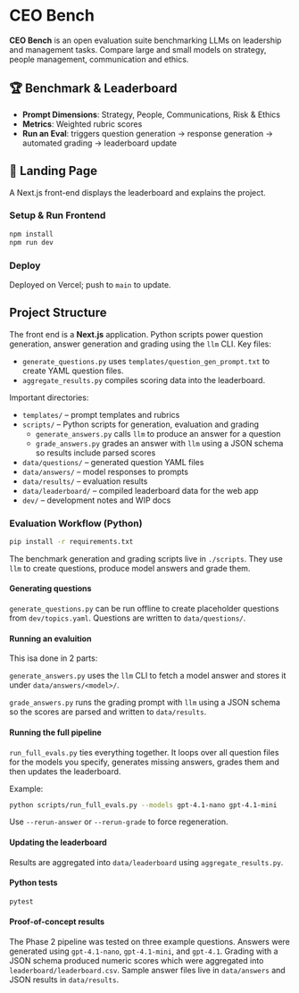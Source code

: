 # CEO Bench

**CEO Bench** is an open evaluation suite benchmarking LLMs on leadership and management tasks. Compare large and small models on strategy, people management, communication and ethics.

## 🏆 Benchmark & Leaderboard

- **Prompt Dimensions**: Strategy, People, Communications, Risk & Ethics
- **Metrics**: Weighted rubric scores
- **Run an Eval**: triggers question generation → response generation → automated grading → leaderboard update

## 🚀 Landing Page

A Next.js front-end displays the leaderboard and explains the project.

### Setup & Run Frontend

```bash
npm install
npm run dev
```

### Deploy

Deployed on Vercel; push to `main` to update.

## Project Structure

The front end is a **Next.js** application. Python scripts power question
generation, answer generation and grading using the `llm` CLI.  Key files:

- `generate_questions.py` uses `templates/question_gen_prompt.txt` to create
  YAML question files.
- `aggregate_results.py` compiles scoring data into the leaderboard.

Important directories:

- `templates/` – prompt templates and rubrics
- `scripts/` – Python scripts for generation, evaluation and grading
  - `generate_answers.py` calls `llm` to produce an answer for a question
  - `grade_answers.py` grades an answer with `llm` using a JSON schema so
    results include parsed scores
- `data/questions/` – generated question YAML files
- `data/answers/` – model responses to prompts
- `data/results/` – evaluation results
- `data/leaderboard/` – compiled leaderboard data for the web app
- `dev/` – development notes and WIP docs


### Evaluation Workflow (Python)

```bash
pip install -r requirements.txt
```

The benchmark generation and grading scripts live in `./scripts`.
They use `llm` to create questions, produce model answers and grade them.

#### Generating questions

`generate_questions.py` can be run offline to create placeholder questions from `dev/topics.yaml`. Questions are written to `data/questions/`.

#### Running an evaluition

This isa done in 2 parts:

`generate_answers.py` uses the `llm` CLI to fetch a model answer and stores it under `data/answers/<model>/`.

`grade_answers.py` runs the grading prompt with `llm` using a JSON schema so the scores are parsed and written to `data/results`.

#### Running the full pipeline

`run_full_evals.py` ties everything together. It loops over all question files
for the models you specify, generates missing answers, grades them and then
updates the leaderboard.

Example:

```bash
python scripts/run_full_evals.py --models gpt-4.1-nano gpt-4.1-mini
```

Use `--rerun-answer` or `--rerun-grade` to force regeneration.

#### Updating the leaderboard

Results are aggregated into `data/leaderboard` using `aggregate_results.py`.

#### Python tests

```bash
pytest
```

#### Proof-of-concept results

The Phase 2 pipeline was tested on three example questions. Answers were
generated using `gpt-4.1-nano`, `gpt-4.1-mini`, and `gpt-4.1`. Grading with a
JSON schema produced numeric scores which were aggregated into
`leaderboard/leaderboard.csv`.
Sample answer files live in `data/answers` and JSON results in `data/results`.

